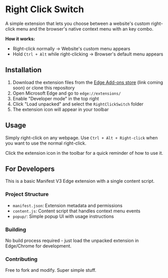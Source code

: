 # Right Click Switch

A simple extension that lets you choose between a website's custom right-click menu and the browser's native context menu with an key combo.

**How it works:**  

- Right-click normally → Website's custom menu appears  
- Hold `Ctrl + Alt` while right-clicking → Browser's default menu appears  

## Installation

1. Download the extension files from the [Edge Add-ons store](https://microsoftedge.microsoft.com/addons/) (link coming soon) or clone this repository
2. Open Microsoft Edge and go to `edge://extensions/`
3. Enable "Developer mode" in the top right
4. Click "Load unpacked" and select the `RightClickSwitch` folder
5. The extension icon will appear in your toolbar

## Usage

Simply right-click on any webpage. Use `Ctrl + Alt + Right-click` when you want to use the normal right-click.

Click the extension icon in the toolbar for a quick reminder of how to use it.

## For Developers

This is a basic Manifest V3 Edge extension with a single content script.

### Project Structure

- `manifest.json`: Extension metadata and permissions
- `content.js`: Content script that handles context menu events
- `popup/`: Simple popup UI with usage instructions

### Building

No build process required - just load the unpacked extension in Edge/Chrome for development.

### Contributing

Free to fork and modify. Super simple stuff.
